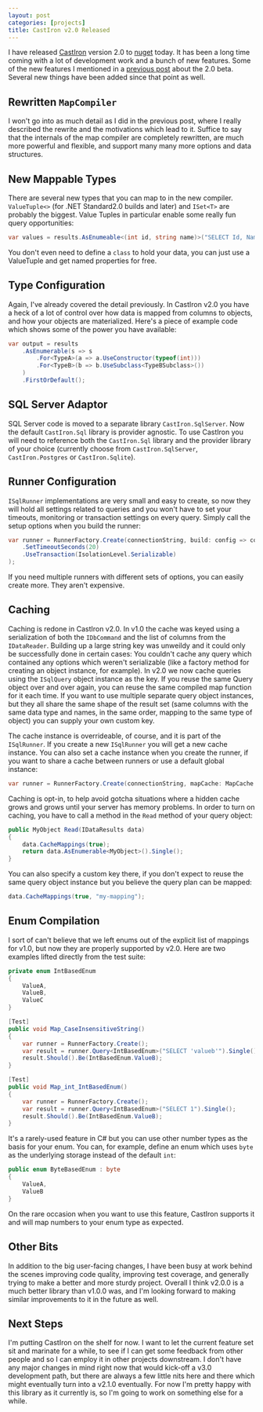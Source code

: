 ```yaml
---
layout: post
categories: [projects]
title: CastIron v2.0 Released
---
```


I have released [CastIron](https://github.com/Whiteknight/CastIron) version 2.0 to [nuget](https://www.nuget.org/packages/CastIron.Sql/) today. It has been a long time coming with a lot of development work and a bunch of new features. Some of the new features I mentioned in a [previous post](http://whiteknight.github.io/2020/10/20/castiron2.html) about the 2.0 beta. Several new things have been added since that point as well.

## Rewritten `MapCompiler`

I won't go into as much detail as I did in the previous post, where I really described the rewrite and the motivations which lead to it. Suffice to say that the internals of the map compiler are completely rewritten, are much more powerful and flexible, and support many many more options and data structures.

## New Mappable Types

There are several new types that you can map to in the new compiler. `ValueTuple<>` (for .NET Standard2.0 builds and later) and `ISet<T>` are probably the biggest. Value Tuples in particular enable some really fun query opportunities:

```csharp
var values = results.AsEnumeable<(int id, string name)>("SELECT Id, Name FROM MyTable").ToList();
```

You don't even need to define a `class` to hold your data, you can just use a ValueTuple and get named properties for free.

## Type Configuration

Again, I've already covered the detail previously. In CastIron v2.0 you have a heck of a lot of control over how data is mapped from columns to objects, and how your objects are materialized. Here's a piece of example code which shows some of the power you have available:

```csharp
var output = results
    .AsEnumerable(s => s
        .For<TypeA>(a => a.UseConstructor(typeof(int)))
        .For<TypeB>(b => b.UseSubclass<TypeBSubclass>())
    )
    .FirstOrDefault();
```

## SQL Server Adaptor

SQL Server code is moved to a separate library `CastIron.SqlServer`. Now the default `CastIron.Sql` library is provider agnostic. To use CastIron you will need to reference both the `CastIron.Sql` library and the provider library of your choice (currently choose from `CastIron.SqlServer`, `CastIron.Postgres` or `CastIron.Sqlite`).

## Runner Configuration

`ISqlRunner` implementations are very small and easy to create, so now they will hold all settings related to queries and you won't have to set your timeouts, monitoring or transaction settings on every query. Simply call the setup options when you build the runner:

```csharp
var runner = RunnerFactory.Create(connectionString, build: config => config
    .SetTimeoutSeconds(20)
    .UseTransaction(IsolationLevel.Serializable)
);
```

If you need multiple runners with different sets of options, you can easily create more. They aren't expensive.

## Caching

Caching is redone in CastIron v2.0. In v1.0 the cache was keyed using a serialization of both the `IDbCommand` and the list of columns from the `IDataReader`. Building up a large string key was unweildy and it could only be successfully done in certain cases: You couldn't cache any query which contained any options which weren't serializable (like a factory method for creating an object instance, for example). In v2.0 we now cache queries using the `ISqlQuery` object instance as the key. If you reuse the same Query object over and over again, you can reuse the same compiled map function for it each time. If you want to use multiple separate query object instances, but they all share the same shape of the result set (same columns with the same data type and names, in the same order, mapping to the same type of object) you can supply your own custom key.

The cache instance is overrideable, of course, and it is part of the `ISqlRunner`. If you create a new `ISqlRunner` you will get a new cache instance. You can also set a cache instance when you create the runner, if you want to share a cache between runners or use a default global instance:

```csharp
var runner = RunnerFactory.Create(connectionString, mapCache: MapCache.GetDefaultInstance());
```

Caching is opt-in, to help avoid gotcha situations where a hidden cache grows and grows until your server has memory problems. In order to turn on caching, you have to call a method in the `Read` method of your query object:

```csharp
public MyObject Read(IDataResults data)
{
    data.CacheMappings(true);
    return data.AsEnumerable<MyObject>().Single();
}
```

You can also specify a custom key there, if you don't expect to reuse the same query object instance but you believe the query plan can be mapped:

```csharp
data.CacheMappings(true, "my-mapping");
```

## Enum Compilation

I sort of can't believe that we left enums out of the explicit list of mappings for v1.0, but now they are properly supported by v2.0. Here are two examples lifted directly from the test suite:

```csharp
private enum IntBasedEnum
{
    ValueA,
    ValueB,
    ValueC
}

[Test]
public void Map_CaseInsensitiveString()
{
    var runner = RunnerFactory.Create();
    var result = runner.Query<IntBasedEnum>("SELECT 'valueb'").Single();
    result.Should().Be(IntBasedEnum.ValueB);
}

[Test]
public void Map_int_IntBasedEnum()
{
    var runner = RunnerFactory.Create();
    var result = runner.Query<IntBasedEnum>("SELECT 1").Single();
    result.Should().Be(IntBasedEnum.ValueB);
}
```

It's a rarely-used feature in C# but you can use other number types as the basis for your enum. You can, for example, define an enum which uses `byte` as the underlying storage instead of the default `int`:

```csharp
public enum ByteBasedEnum : byte
{
    ValueA,
    ValueB
}
```

On the rare occasion when you want to use this feature, CastIron supports it and will map numbers to your enum type as expected.

## Other Bits

In addition to the big user-facing changes, I have been busy at work behind the scenes improving code quality, improving test coverage, and generally trying to make a better and more sturdy project. Overall I think v2.0.0 is a much better library than v1.0.0 was, and I'm looking forward to making similar improvements to it in the future as well.

## Next Steps

I'm putting CastIron on the shelf for now. I want to let the current feature set sit and marinate for a while, to see if I can get some feedback from other people and so I can employ it in other projects downstream. I don't have any major changes in mind right now that would kick-off a v3.0 development path, but there are always a few little nits here and there which might eventually turn into a v2.1.0 eventually. For now I'm pretty happy with this library as it currently is, so I'm going to work on something else for a while.
